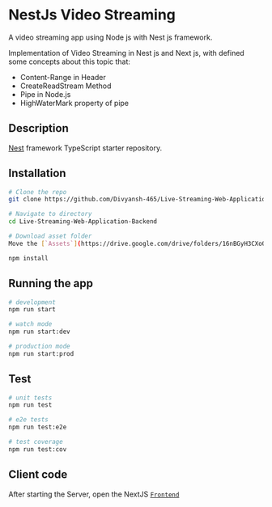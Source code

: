 # NestJs Video Streaming

A video streaming app using Node js with Nest js framework.

Implementation of Video Streaming in Nest js and Next js, with defined some concepts about this topic that:

- Content-Range in Header
- CreateReadStream Method
- Pipe in Node.js
- HighWaterMark property of pipe

## Description

[Nest](https://github.com/nestjs/nest) framework TypeScript starter repository.

## Installation

```bash
# Clone the repo
git clone https://github.com/Divyansh-465/Live-Streaming-Web-Application-Backend.git

# Navigate to directory
cd Live-Streaming-Web-Application-Backend

# Download asset folder
Move the [`Assets`](https://drive.google.com/drive/folders/16nBGyH3CXoQMOLfx1z85RUFU5OPdQ5VF?usp=sharing) folder into directory

npm install
```

## Running the app

```bash
# development
npm run start

# watch mode
npm run start:dev

# production mode
npm run start:prod
```

## Test

```bash
# unit tests
npm run test

# e2e tests
npm run test:e2e

# test coverage
npm run test:cov
```

## Client code

After starting the Server, open the NextJS [`Frontend`](https://github.com/Divyansh-465/Live-Streaming-Web-Application-Frontend)
